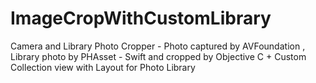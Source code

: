 # ImageCropWithCustomLibrary
Camera and Library Photo Cropper - Photo captured by AVFoundation , Library photo by PHAsset - Swift and cropped by Objective C + Custom Collection view with Layout for Photo Library
